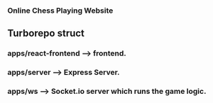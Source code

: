 ### Online Chess Playing Website

## Turborepo struct

### apps/react-frontend --> frontend.
### apps/server --> Express Server.
### apps/ws --> Socket.io server which runs the game logic.
